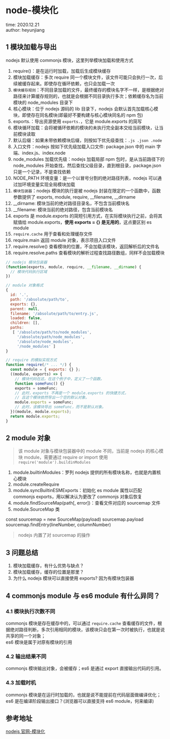 # node-模块化

time: 2020.12.21  
author: heyunjiang

## 1 模块加载与导出

nodejs 默认使用 commonjs 模块，这里列举模块加载和使用方式  
1. require()：是在运行时加载，加载后生成模块缓存
2. 模块加载缓存：多次 require 同一个模块文件，该文件可能只会执行一次，后续被缓存起来。即使存在循环依赖，也只会加载一次
3. `模块缓存规则`：不同目录加载的文件，最终缓存的模块名字不一样，是根据绝对路径来计算缓存规则的，也就是会根据不同目录执行多次；依赖缓存名为当前模块的 node_modules 目录下
4. 核心模块：位于 nodejs 源码的 lib 目录下，nodejs 会默认首先加载核心模块，即使存在同名模块(即最好不要构建与核心模块同名的 npm 包)
5. exports.：导出资源使用 `exports.`，它是 module.exports 的简写
6. 模块循环加载：会将被循环依赖的模块的未执行完全副本交给当前模块，让当前模块读取
7. 默认后缀：如果未带依赖模块后缀，则按如下优先级查找：`.js .json .node`
8. 入口文件：nodejs 按如下优先级加载入口文件: package.json 中的 main 字端、index.js、index.node
9. node_modules 加载优先级：nodejs 加载局部 npm 包时，是从当前路径下的 node_modules 开始查找，然后查找父级目录，直到根目录，package.json 只是一个记录，不是查找依赖
10. NODE_PATH 环境变量：是一个以冒号分割的绝对路径列表，nodejs 可以通过加环境变量实现全局模块加载
11. `模块包装器`：nodejs 模块的执行是被 nodejs 封装在限定的一个函数中，函数参数提供了 exports, module, require, __filename, __dirname
12. __dirname: 模块当前的绝对路径目录名，不包含当前模块名
13. __filename: 模块当前的绝对路径，包含当前模块名
14. exports 是 module.exports 的简短引用方式，在实际模块执行之前，会将其赋值给 module.exports，**使用 exports = {} 是无用的**，这点要区别 es module
15. `require.cache` 用于查看和处理缓存文件
16. require.main 返回 module 对象，表示项目入口文件
17. require.resolve() 查看模块的位置，不会加载该模块，返回解析后的文件名
18. require.resolve.paths 查看模块的解析过程查找路径数组，同样不会加载模块

```javascript
// nodejs 模块包装器
(function(exports, module, require, __filename, __dirname) {
  // 模块代码执行区域
})
```

```javascript
// module 对象格式
{
  id: '.',
  path: '/absolute/path/to',
  exports: {},
  parent: null,
  filename: '/absolute/path/to/entry.js',
  loaded: false,
  children: [],
  paths:
   [ '/absolute/path/to/node_modules',
     '/absolute/path/node_modules',
     '/absolute/node_modules',
     '/node_modules' ]
}
```

```javascript
// require 的模拟实现方式
function require(/* ... */) {
  const module = { exports: {} };
  ((module, exports) => {
    // 模块代码在这。在这个例子中，定义了一个函数。
    function someFunc() {}
    exports = someFunc;
    // 此时，exports 不再是一个 module.exports 的快捷方式，
    // 且这个模块依然导出一个空的默认对象。
    module.exports = someFunc;
    // 此时，该模块导出 someFunc，而不是默认对象。
  })(module, module.exports);
  return module.exports;
}
```

## 2 module 对象

> 该 module 对象与模块包装器中的 module 不同，当前是 nodejs 的核心模块 module，需要通过 require or import 使用 `require('module').buildinModules`

1. module.builtinModules：罗列 nodejs 提供的所有模块名称，也就是内置核心模块
2. module.createRequire
3. module.syncBuiltinESMExports：初始化 es module 属性以匹配 commonjs exports，用以解决认为更改了 commonjs 对象后恢复
4. module.findSourceMap(path[, error])：查看文件对应的 sourcemap 文件
5. module.SourceMap 类

const sourcemap = new SourceMap(payload)
sourcemap.payload
sourcemap.findEntry(lineNumber, columnNumber)

> nodejs 内置了对 sourcemap 的操作

## 3 问题总结

1. 模块加载缓存，有什么优势与缺点？
2. 模块加载缓存，缓存的位置是那里？
3. 为什么 nodejs 模块可以直接使用 exports? 因为有模块包装器

## 4 commonjs module 与 es6 module 有什么异同？

### 4.1 模块执行次数不同

commonjs 模块是存在缓存中的，可以通过 `require.cache` 查看缓存的文件，根据绝对路径判断，多次引用相同的模块，该模块只会在第一次时被执行，也就是说共享的同一个对象；  
es6 模块是属于对原有模块的引用

### 4.2 输出结果不同

commonjs 模块输出对象，会被缓存；es6 是通过 export 直接输出代码的引用。

### 4.3 加载时机

commonjs 模块是在运行时加载的，也就是说不能提前在代码层面做编译优化；es6 是在编译阶段输出接口？(浏览器可以直接支持 es6 module，何来编译)

## 参考地址

[nodejs 官网-模块化](http://nodejs.cn/api/modules.html)

